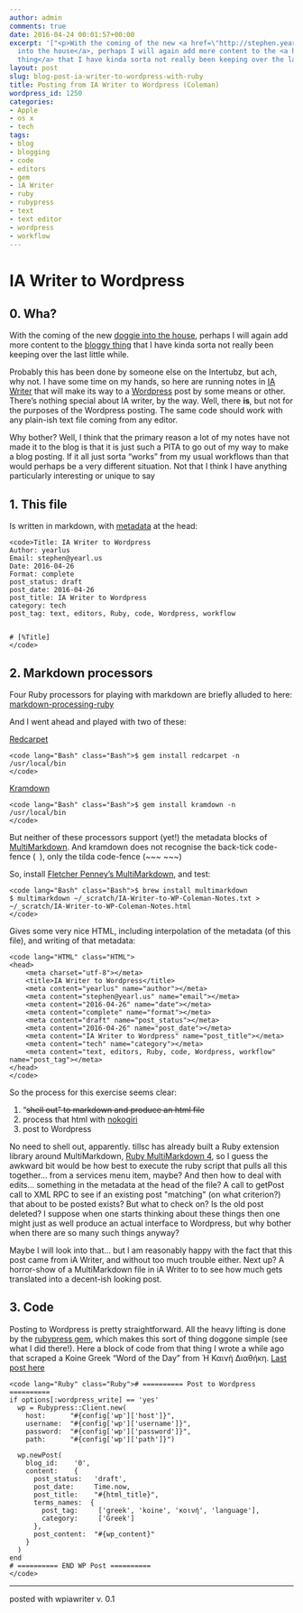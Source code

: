 ```yaml
---
author: admin
comments: true
date: 2016-04-24 00:01:57+00:00
excerpt: '["<p>With the coming of the new <a href=\"http://stephen.yearl.us/rescue-doggie-diary/\">doggie
  into the house</a>, perhaps I will again add more content to the <a href=\"http://stephen.yearl.us\">bloggy
  thing</a> that I have kinda sorta not really been keeping over the last little while.</p>"]'
layout: post
slug: blog-post-ia-writer-to-wordpress-with-ruby
title: Posting from IA Writer to Wordpress (Coleman)
wordpress_id: 1250
categories:
- Apple
- os x
- tech
tags:
- blog
- blogging
- code
- editors
- gem
- iA Writer
- ruby
- rubypress
- text
- text editor
- wordpress
- workflow
---
```








# IA Writer to Wordpress




## 0. Wha?


With the coming of the new [doggie into the house](http://stephen.yearl.us/rescue-doggie-diary/), perhaps I will again add more content to the [bloggy thing](http://stephen.yearl.us) that I have kinda sorta not really been keeping over the last little while.

Probably this has been done by someone else on the Intertubz, but ach, why not. I have some time on my hands, so here are running notes in [IA Writer](https://ia.net/writer) that will make its way to a [Wordpress](https://www.wordpress.com) post by some means or other. There’s nothing special about IA writer, by the way. Well, there **is**, but not for the purposes of the Wordpress posting. The same code should work with any plain-ish text file coming from any editor.

Why bother? Well, I think that the primary reason a lot of my notes have not made it to the blog is that it is just such a PITA to go out of my way to make a blog posting. If it all just sorta “works” from my usual workflows than that would perhaps be a very different situation. Not that I think I have anything particularly interesting or unique to say


## 1. This file


Is written in markdown, with [metadata](https://github.com/fletcher/MultiMarkdown/wiki/MultiMarkdown-Syntax-Guide#metadata) at the head:

    
    <code>Title: IA Writer to Wordpress  
    Author: yearlus  
    Email: stephen@yearl.us  
    Date: 2016-04-26  
    Format: complete  
    post_status: draft  
    post_date: 2016-04-26 
    post_title: IA Writer to Wordpress  
    category: tech  
    post_tag: text, editors, Ruby, code, Wordpress, workflow  
    
    
    # [%Title]
    </code>




## 




## 2. Markdown processors


Four Ruby processors for playing with markdown are briefly alluded to here: [markdown-processing-ruby](http://www.sitepoint.com/markdown-processing-ruby/)

And I went ahead and played with two of these:

[Redcarpet](https://github.com/vmg/redcarpet)

    
    <code lang="Bash" class="Bash">$ gem install redcarpet -n /usr/local/bin
    </code>


[Kramdown](http://kramdown.gettalong.org/)

    
    <code lang="Bash" class="Bash">$ gem install kramdown -n /usr/local/bin
    </code>


But neither of these processors support (yet!) the metadata blocks of [MultiMarkdown](https://github.com/fletcher/MultiMarkdown-5). And kramdown does not recognise the back-tick code-fence (``` ```), only the tilda code-fence (~~~ ~~~)

So, install [Fletcher Penney’s MultiMarkdown](https://github.com/fletcher/MultiMarkdown-4/), and test:

    
    <code lang="Bash" class="Bash">$ brew install multimarkdown
    $ multimarkdown ~/_scratch/IA-Writer-to-WP-Coleman-Notes.txt > ~/_scratch/IA-Writer-to-WP-Coleman-Notes.html
    </code>


Gives some very nice HTML, including interpolation of the metadata (of this file), and writing of that metadata:

    
    <code lang="HTML" class="HTML">
    <head>
        <meta charset="utf-8"></meta>
        <title>IA Writer to Wordpress</title>
        <meta content="yearlus" name="author"></meta>
        <meta content="stephen@yearl.us" name="email"></meta>
        <meta content="2016-04-26" name="date"></meta>
        <meta content="complete" name="format"></meta>
        <meta content="draft" name="post_status"></meta>
        <meta content="2016-04-26" name="post_date"></meta>
        <meta content="IA Writer to Wordpress" name="post_title"></meta>
        <meta content="tech" name="category"></meta>
        <meta content="text, editors, Ruby, code, Wordpress, workflow" name="post_tag"></meta>
    </head>
    </code>


So the process for this exercise seems clear:
1. “~~shell out” to markdown and produce an html file~~
2. process that html with [nokogiri](https://github.com/sparklemotion/nokogiri)
3. post to Wordpress

No need to shell out, apparently. tillsc has already built a Ruby extension library around MultiMarkdown, [Ruby MultiMarkdown 4](https://github.com/tillsc/multi_markdown), so
I guess the awkward bit would be how best to execute the ruby script that pulls all this together… from a services menu item, maybe? And then how to deal with edits... something in the metadata at the head of the file? A call to getPost call to XML RPC to see if an existing post "matching" (on what criterion?) that about to be posted exists? But what to check on? Is the old post deleted? I suppose when one starts thinking about these things then one might just as well produce an actual interface to Wordpress, but why bother when there are so many such things anyway?




Maybe I will look into that... but I am reasonably happy with the fact that this post came from iA Writer, and without too much trouble either. Next up? A horror-show of a MultiMarkdown file in iA Writer to to see how much gets translated into a decent-ish looking post.





## 




## 3. Code


Posting to Wordpress is pretty straightforward. All the heavy lifting is done by the [rubypress gem](https://github.com/zachfeldman/rubypress), which makes this sort of thing doggone simple (see what I did there!). Here a block of code from that thing I wrote a while ago that scraped a Koine Greek “Word of the Day” from Ἡ Καινὴ Διαθήκη. [Last post here](http://stephen.yearl.us/koine-greek-word-of-the-day-%E1%BC%90%CF%80%CE%AF%CE%B8%CE%B5%CF%83%CE%B9%CF%82-%CE%B5%CF%89%CF%82-%E1%BC%A1/)

    
    <code lang="Ruby" class="Ruby"># ========== Post to Wordpress ==========
    if options[:wordpress_write] == 'yes'
      wp = Rubypress::Client.new(
        host:      "#{config['wp']['host']}",
        username:  "#{config['wp']['username']}",
        password:  "#{config['wp']['password']}",
        path:      "#{config['wp']['path']}")
    
      wp.newPost(
        blog_id:    '0',
        content:    {
          post_status:   'draft',
          post_date:     Time.now,
          post_title:    "#{html_title}",
          terms_names:  {
            post_tag:     ['greek', 'koine', 'κοινή', 'language'],
            category:     ['Greek']
          },
          post_content:  "#{wp_content}"
        }
      )
    end
    # ========== END WP Post ==========
    </code>









* * *





posted with wpiawriter v. 0.1



